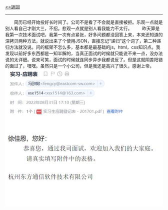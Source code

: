 [<=返回](./index.md)
<hr/>

&ensp;&ensp;&ensp;&ensp;简历已经开始投好长时间了。公司不是看了不会就是直接被拒。乐观一点就是别人看自己才刚大三，不招。悲观一点就是别人看我能力不太行。
&ensp;&ensp;&ensp;&ensp;昨天算是我第一次技术面试吧，我第一次有点紧张，好多问题都没回答上来，本来还知道的深拷贝两种方法，就说出来了个使用JSON，直接忘记“递归”这个词了，第二种递归方法就没说。问的框架不怎么多，基本都是最基础的js，html，css知识点。我发现以前好多东西都是一知半解的，当真正面试的时候就只能说不来一点，没办法说的太详细。说来可笑，面试的时候就连同步异步我都说反了。但是这就阴差阳错的面过了，嘿嘿。虽然只是一个小公司，但是我还是高兴了很久，感谢上帝。
![面试通过的图片](../image/live-%E7%AC%AC%E4%B8%80%E4%B8%AA%E9%9D%A2%E8%AF%95%E9%80%9A%E8%BF%87%E5%95%A6.jpg)